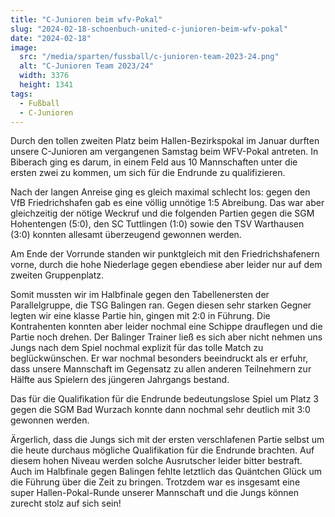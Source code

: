 ```yaml
---
title: "C-Junioren beim wfv-Pokal"
slug: "2024-02-18-schoenbuch-united-c-junioren-beim-wfv-pokal"
date: "2024-02-18"
image:
  src: "/media/sparten/fussball/c-junioren-team-2023-24.png"
  alt: "C-Junioren Team 2023/24"
  width: 3376
  height: 1341
tags:
  - Fußball
  - C-Junioren
---
```

Durch den tollen zweiten Platz beim Hallen-Bezirkspokal im Januar durften unsere C-Junioren am vergangenen Samstag beim WFV-Pokal antreten. In Biberach ging es darum, in einem Feld aus 10 Mannschaften unter die ersten zwei zu kommen, um sich für die Endrunde zu qualifizieren.

Nach der langen Anreise ging es gleich maximal schlecht los: gegen den VfB Friedrichshafen gab es eine völlig unnötige 1:5 Abreibung. Das war aber gleichzeitig der nötige Weckruf und die folgenden Partien gegen die SGM Hohentengen (5:0), den SC Tuttlingen (1:0) sowie den TSV Warthausen (3:0) konnten allesamt überzeugend gewonnen werden. 

Am Ende der Vorrunde standen wir punktgleich mit den Friedrichshafenern vorne, durch die hohe Niederlage gegen ebendiese aber leider nur auf dem zweiten Gruppenplatz.

Somit mussten wir im Halbfinale gegen den Tabellenersten der Parallelgruppe, die TSG Balingen ran. Gegen diesen sehr starken Gegner legten wir eine klasse Partie hin, gingen mit 2:0 in Führung. Die Kontrahenten konnten aber leider nochmal eine Schippe drauflegen und die Partie noch drehen. Der Balinger Trainer ließ es sich aber nicht nehmen uns Jungs nach dem Spiel nochmal explizit für das tolle Match zu beglückwünschen. Er war nochmal besonders beeindruckt als er erfuhr, dass unsere Mannschaft im Gegensatz zu allen anderen Teilnehmern zur Hälfte aus Spielern des jüngeren Jahrgangs bestand.

Das für die Qualifikation für die Endrunde bedeutungslose Spiel um Platz 3 gegen die SGM Bad Wurzach konnte dann nochmal sehr deutlich mit 3:0 gewonnen werden.

Ärgerlich, dass die Jungs sich mit der ersten verschlafenen Partie selbst um die heute durchaus mögliche Qualifikation für die Endrunde brachten. Auf diesem hohen Niveau werden solche Ausrutscher leider bitter bestraft. Auch im Halbfinale gegen Balingen fehlte letztlich das Quäntchen Glück um die Führung über die Zeit zu bringen.
Trotzdem war es insgesamt eine super Hallen-Pokal-Runde unserer Mannschaft und die Jungs können zurecht stolz auf sich sein!
